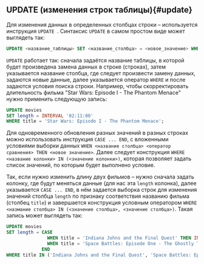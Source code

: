 ## UPDATE (изменения строк таблицы){#update}
Для изменения данных в определенных столбцах строки – используется инструкция `UPDATE `. Синтаксис `UPDATE` в самом простом виде может выглядеть так:
```sql
UPDATE <название_таблицы> SET <название_столбца> = <новое_значение> WHERE <название_столбца_для_поиска> = <искомое_значение>;
```

`UPDATE` работает так: сначала задаётся название таблицы, в которой будет произведена замена данных в строке (строках), затем указывается название столбца, где следует произвести замену данных, задаются новые данные, далее указывается оператор `WHERE` и после задаются условия поиска строки. Например, чтобы скорректировать длительность фильма "Star Wars: Episode I - The Phantom Menace" нужно применить следующую запись:
```sql
UPDATE movies 
SET length = INTERVAL '02:11:00' 
WHERE title = 'Star Wars: Episode I - The Phantom Menace';
```

Для одновременного обновления разных значений в разных строках можно использовать инструкция `CASE ... END`, с вложенными условиями выборки данных `WHEN <название столбца> <оператор сравнения> THEN <новое значение>`. Далее следует конструкция `WHERE <название колонки> IN (<значение колонки>)`, которая позволяет задать список значений, по которым будет выполнено условие.

Так, если нужно изменить длину двух фильмов – нужно сначала задать колонку, где будут меняться данные (для нас эта `length` колонка), далее указывается `CASE ... END`, в нём задается выборка строк для изменения значений столбца `length` по признаку соответствия названию фильма (столбец `title`) и завершается конструкция условным оператором `WHERE <назмание столбца> IN (<значение столбца>, <значение столбца>)`. Такая запись может выглядеть так:

```sql
UPDATE movies
SET length = CASE 
               WHEN title = 'Indiana Johns and the Final Quest' THEN INTERVAL '2 hours 10 minutes'
               WHEN title = 'Space Battles: Episode One - The Ghostly Threat' THEN INTERVAL '2 hours 19 minutes'
             END
WHERE title IN ('Indiana Johns and the Final Quest', 'Space Battles: Episode One - The Ghostly Threat');
```
